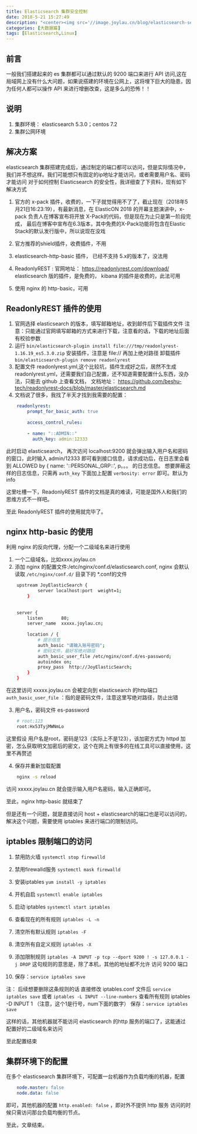 ```yaml
---
title: Elasticsearch 集群安全控制
date: 2018-5-21 15:27:49
description: "<center><img src='//image.joylau.cn/blog/elasticsearch-secu.jpg' alt='elasticsearch-security'/></center><br>一般我们搭建起来的 es 集群都可以通过默认的 9200 端口来进行 API 访问,这在局域网上没有什么大问题，如果说搭建的环境在公网上，这将埋下巨大的隐患" 
categories: [大数据篇]
tags: [Elasticsearch,Linux]
---
```


<!-- more -->

## 前言
一般我们搭建起来的 es 集群都可以通过默认的 9200 端口来进行 API 访问,这在局域网上没有什么大问题，如果说搭建的环境在公网上，这将埋下巨大的隐患，因为任何人都可以操作 API 来进行增删改查，这是多么的恐怖！！

## 说明
1. 集群环境： elasticsearch 5.3.0；centos 7.2
2. 集群公网环境

## 解决方案
elasticsearch 集群搭建完成后，通过制定的端口都可以访问，但是实际情况中，我们并不想这样。我们可能想只有固定的ip地址才能访问，或者需要用户名、密码才能访问
对于如何控制 Elasticsearch 的安全性，我详细查了下资料，现有如下解决方式

1. 官方的 x-pack 插件，收费的，一下子就觉得用不了了，截止现在（2018年5月21日16:23:19），有最新消息，在 ElasticON 2018 的开幕主题演讲中，x-pack 负责人在博客宣布将开放 X-Pack的代码，但是现在为止只是第一阶段完成，
    最后在博客中宣布在6.3版本，其中免费的X-Pack功能将包含在Elastic Stack的默认发行版中，所以说现在没戏
 
2. 官方推荐的shield插件，收费插件，不用

3. elasticsearch-http-basic 插件， 已经不支持 5.x的版本了，没法用

4. ReadonlyREST : 官网地址： https://readonlyrest.com/download/ elasticsearch 版的插件，是免费的， kibana 的插件是收费的，此法可用

5. 使用 nginx 的 http-basic，可用

## ReadonlyREST 插件的使用
1. 官网选择 elasticsearch 的版本，填写邮箱地址，收到邮件后下载插件文件
    注意：只能通过官网填写邮箱的方式来进行下载，注意看的话，下载的地址后面有校验参数
2. 运行 `bin/elasticsearch-plugin install file:///tmp/readonlyrest-1.16.19_es5.3.0.zip` 安装插件，注意是 file:// 再加上绝对路径
    卸载插件 `bin/elasticsearch-plugin remove readonlyrest`
3. 配置文件 readonlyrest.yml,这个比较坑，插件生成好之后，居然不生成 readonlyrest.yml，还需要我们自己配置，还不知道需要配置什么东西，没办法，只能去 github 上查看文档，
文档地址： https://github.com/beshu-tech/readonlyrest-docs/blob/master/elasticsearch.md 
4. 文档说了很多，我找了半天才找到我需要的配置：

``` yml
    readonlyrest:
        prompt_for_basic_auth: true
    
        access_control_rules:
    
        - name: "::ADMIN::"
          auth_key: admin:12333
```

此时启动 elasticsearch， 再次访问 localhost:9200 就会弹出输入用户名和密码的窗口，此时输入 admin/12333 即可看到接口信息，请求成功后，在日志里会看到 ALLOWED by { name: '::PERSONAL_GRP::', p。。。 的日志信息。
想要屏蔽这样的日志信息，只需再 `auth_key` 下面加上配置 `verbosity: error` 即可。默认为 info

这里吐槽一下，ReadonlyREST 插件的文档是真的难读，可能是国外人和我们的思维方式不一样吧。

至此 ReadonlyREST 插件的使用就完毕了。

## nginx  http-basic 的使用
利用 nginx 的反向代理，分配一个二级域名来进行使用

1. 一个二级域名，比如xxxx.joylau.cn
2. 添加 nginx 的配置文件:/etc/nginx/conf.d/elasticsearch.conf, nginx 会默认读取 `/etc/nginx/conf.d/` 目录下的 *.conf的文件

``` bash
    upstream JoyElasticSearch {
            server localhost:port  weight=1;
        }
    
    
    server {
        listen       80;
        server_name  xxxxx.joylau.cn;
    
        location / {
            # 提示信息
            auth_basic "请输入账号密码";
            # 密码文件，最好写绝对路径
            auth_basic_user_file /etc/nginx/conf.d/es-password;
            autoindex on;
            proxy_pass  http://JoyElasticSearch;
        }
    }

```

在这里访问 xxxxx.joylau.cn 会被定向到 elasticsearch 的http端口
`auth_basic_user_file` ：指的是密码文件，注意这里写绝对路径，防止出错

3. 用户名，密码文件 es-password

``` bash
    # root:123
    root:Hx53TyjMWNmLo
```

这里假设 用户名是root，密码是123（实际上不是123），该加密方式为 httpd 加密，怎么获取明文加密后的密文，这个在网上有很多的在线工具可以直接使用，这里不再赘述

4. 保存并重新加载配置

``` bash
    nginx -s reload
```

访问 xxxxx.joylau.cn 就会提示输入用户名密码，输入正确即可。

至此，nginx  http-basic 就结束了

但是还有一个问题，就是直接访问 host + elasticsearch的端口也是可以访问的，解决这个问题，需要使用 iptables 来进行端口的限制访问。

## iptables 限制端口的访问
1. 禁用防火墙 `systemctl stop firewalld`
2. 禁用firewalld服务  `systemctl mask firewalld`
3. 安装iptables  `yum install -y iptables`
4. 开机自启 `systemctl enable iptables`
5. 启动 iptables `systemctl start iptables`

6. 查看现在的所有规则 `iptables -L -n`
7. 清空所有默认规则  `iptables -F`
8. 清空所有自定义规则  `iptables -X`
9. 添加限制规则 `iptables -A INPUT -p tcp --dport 9200 ! -s 127.0.0.1 -j DROP`
    这句规则的意思是，除了本机，其他的地址都不允许 访问 9200 端口
10. 保存：`service iptables save`

注： 后续想要删除这条规则的话
       直接修改 iptables.conf 文件后 `service iptables save`
       或者 `iptables -L INPUT --line-numbers` 查看所有规则
       iptables -D INPUT 1 （注意，这个1是行号，num下面的数字）
       保存：`service iptables save`
       
这样的话，其他机器就不能访问 elasticsearch 的http 服务的端口了，这能通过 配置好的二级域名来访问

至此配置结束


## 集群环境下的配置
在多个 elasticsearch 集群环境下，可配置一台机器作为负载均衡的机器，配置

``` yml
    node.master: false
    node.data: false
```

即可，其他机器的配置 `http.enabled: false` ，即对外不提供 http 服务
访问的时候只需访问那台负载均衡的节点。

至此，文章结束。







